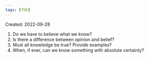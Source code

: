 ```yaml
---
tags: [TOK] 
---
```

Created: 2022-09-28

1. Do we have to believe what we know?
2. Is there a difference between opinion and belief?
3. Must all knowledge be true? Provide examples?
4. When, if ever, can we know something with absolute certainty?
<!--ID: 1664475094723-->



